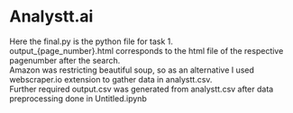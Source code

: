 # Analystt.ai


Here the final.py is the python file for task 1.<br>
output_{page_number}.html corresponds to the html file of the respective pagenumber after the search.<br>
Amazon was restricting beautiful soup, so as an alternative I used webscraper.io extension to gather data in analystt.csv.<br>
Further required output.csv was generated from analystt.csv after data preprocessing done in Untitled.ipynb<br>

